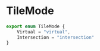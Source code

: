 # TileMode

```ts
export enum TileMode {
    Virtual = "virtual",
    Intersection = "intersection"
}
```

